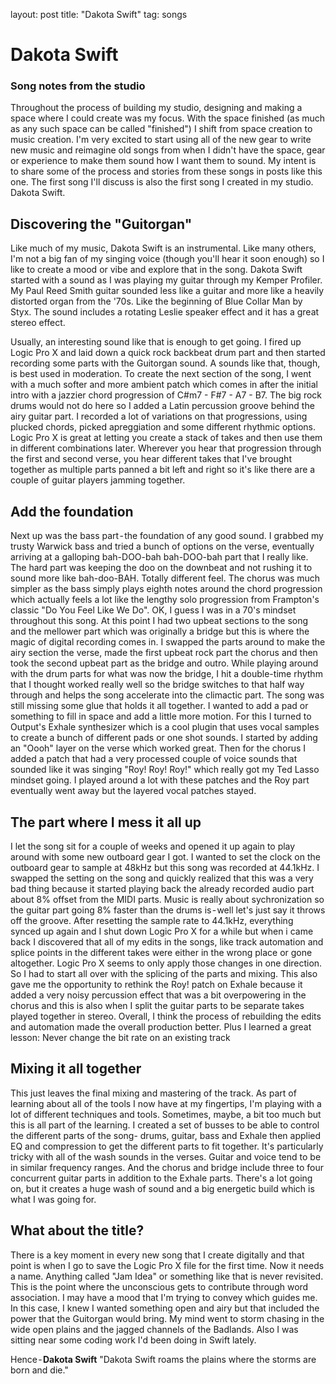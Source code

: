 layout: post
title:  "Dakota Swift"
tag: songs

# Dakota Swift
### Song notes from the studio
Throughout the process of building my studio, designing and making a space where I could create was my focus. With the space finished (as much as any such space can be called "finished") I shift from space creation to music creation. I'm very excited to start using all of the new gear to write new music and reimagine old songs from when I didn't have the space, gear or experience to make them sound how I want them to sound.
My intent is to share some of the process and stories from these songs in posts like this one. The first song I'll discuss is also the first song I created in my studio. Dakota Swift.

## Discovering the "Guitorgan"
Like much of my music, Dakota Swift is an instrumental. Like many others, I'm not a big fan of my singing voice (though you'll hear it soon enough) so I like to create a mood or vibe and explore that in the song. Dakota Swift started with a sound as I was playing my guitar through my Kemper Profiler. My Paul Reed Smith guitar sounded less like a guitar and more like a heavily distorted organ from the '70s. Like the beginning of Blue Collar Man by Styx. The sound includes a rotating Leslie speaker effect and it has a great stereo effect.

Usually, an interesting sound like that is enough to get going. I fired up Logic Pro X and laid down a quick rock backbeat drum part and then started recording some parts with the Guitorgan sound. A sounds like that, though, is best used in moderation.
To create the next section of the song, I went with a much softer and more ambient patch which comes in after the initial intro with a jazzier chord progression of C#m7 - F#7 - A7 - B7. The big rock drums would not do here so I added a Latin percussion groove behind the airy guitar part. I recorded a lot of variations on that progressions, using plucked chords, picked apreggiation and some different rhythmic options. Logic Pro X is great at letting you create a stack of takes and then use them in different combinations later. Wherever you hear that progression through the first and second verse, you hear different takes that I've brought together as multiple parts panned a bit left and right so it's like there are a couple of guitar players jamming together.

## Add the foundation
Next up was the bass part - the foundation of any good sound. I grabbed my trusty Warwick bass and tried a bunch of options on the verse, eventually arriving at a galloping bah-DOO-bah bah-DOO-bah part that I really like. The hard part was keeping the doo on the downbeat and not rushing it to sound more like bah-doo-BAH. Totally different feel. The chorus was much simpler as the bass simply plays eighth notes around the chord progression which actually feels a lot like the lengthy solo progression from Frampton's classic "Do You Feel Like We Do". OK, I guess I was in a 70's mindset throughout this song.
At this point I had two upbeat sections to the song and the mellower part which was originally a bridge but this is where the magic of digital recording comes in. I swapped the parts around to make the airy section the verse, made the first upbeat rock part the chorus and then took the second upbeat part as the bridge and outro. While playing around with the drum parts for what was now the bridge, I hit a double-time rhythm that I thought worked really well so the bridge switches to that half way through and helps the song accelerate into the climactic part.
The song was still missing some glue that holds it all together. I wanted to add a pad or something to fill in space and add a little more motion. For this I turned to Output's Exhale synthesizer which is a cool plugin that uses vocal samples to create a bunch of different pads or one shot sounds. I started by adding an "Oooh" layer on the verse which worked great. Then for the chorus I added a patch that had a very processed couple of voice sounds that sounded like it was singing "Roy! Roy! Roy!" which really got my Ted Lasso mindset going. I played around a lot with these patches and the Roy part eventually went away but the layered vocal patches stayed.

## The part where I mess it all up
I let the song sit for a couple of weeks and opened it up again to play around with some new outboard gear I got. I wanted to set the clock on the outboard gear to sample at 48kHz but this song was recorded at 44.1kHz. I swapped the setting on the song and quickly realized that this was a very bad thing because it started playing back the already recorded audio part about 8% offset from the MIDI parts. Music is really about sychronization so the guitar part going 8% faster than the drums is - well let's just say it throws off the groove.
After resetting the sample rate to 44.1kHz, everything synced up again and I shut down Logic Pro X for a while but when i came back I discovered that all of my edits in the songs, like track automation and splice points in the different takes were either in the wrong place or gone altogether. Logic Pro X seems to only apply those changes in one direction. So I had to start all over with the splicing of the parts and mixing. This also gave me the opportunity to rethink the Roy! patch on Exhale because it added a very noisy percussion effect that was a bit overpowering in the chorus and this is also when I split the guitar parts to be separate takes played together in stereo.
Overall, I think the process of rebuilding the edits and automation made the overall production better. Plus I learned a great lesson:
Never change the bit rate on an existing track

## Mixing it all together
This just leaves the final mixing and mastering of the track. As part of learning about all of the tools I now have at my fingertips, I'm playing with a lot of different techniques and tools. Sometimes, maybe, a bit too much but this is all part of the learning.
I created a set of busses to be able to control the different parts of the song- drums, guitar, bass and Exhale then applied EQ and compression to get the different parts to fit together. It's particularly tricky with all of the wash sounds in the verses. Guitar and voice tend to be in similar frequency ranges. And the chorus and bridge include three to four concurrent guitar parts in addition to the Exhale parts. There's a lot going on, but it creates a huge wash of sound and a big energetic build which is what I was going for.

## What about the title?
There is a key moment in every new song that I create digitally and that point is when I go to save the Logic Pro X file for the first time. Now it needs a name. Anything called "Jam Idea" or something like that is never revisited. This is the point where the unconscious gets to contribute through word association. I may have a mood that I'm trying to convey which guides me. In this case, I knew I wanted something open and airy but that included the power that the Guitorgan would bring. My mind went to storm chasing in the wide open plains and the jagged channels of the Badlands. Also I was sitting near some coding work I'd been doing in Swift lately.

Hence - **Dakota Swift**
"Dakota Swift roams the plains where the storms are born and die."

